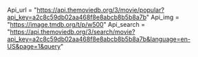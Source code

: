 Api_url = "https://api.themoviedb.org/3/movie/popular?api_key=a2c8c59db02aa468f8e8abcb8b5b8a7b"
Api_img = "https://image.tmdb.org/t/p/w500"
Api_search = "https://api.themoviedb.org/3/search/movie?api_key=a2c8c59db02aa468f8e8abcb8b5b8a7b&language=en-US&page=1&query"